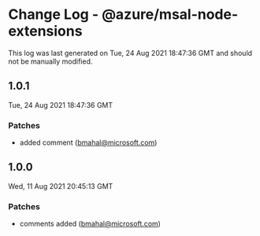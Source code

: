 # Change Log - @azure/msal-node-extensions

This log was last generated on Tue, 24 Aug 2021 18:47:36 GMT and should not be manually modified.

<!-- Start content -->

## 1.0.1

Tue, 24 Aug 2021 18:47:36 GMT

### Patches

- added  comment (bmahal@microsoft.com)

## 1.0.0

Wed, 11 Aug 2021 20:45:13 GMT

### Patches

- comments added (bmahal@microsoft.com)
